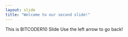 ```yaml
---
layout: slide
title: "Welcome to our second slide!"
---
```

This is BITCODER10 Slide
Use the left arrow to go back!
